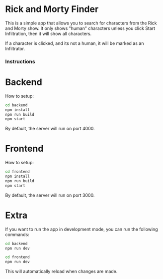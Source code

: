 # Rick and Morty Finder

This is a simple app that allows you to search for characters from the Rick and Morty show.
It only shows "human" characters unless you click Start Infiltration, then it will show all characters.

If a character is clicked, and its not a human, it will be marked as an Infiltrator.

### Instructions

# Backend

How to setup:

```bash
cd backend
npm install
npm run build
npm start
```

By default, the server will run on port 4000.

# Frontend

How to setup:

```bash
cd frontend
npm install
npm run build
npm start
```

By default, the server will run on port 3000.

# Extra

If you want to run the app in development mode, you can run the following commands:

```bash
cd backend
npm run dev
```

```bash
cd frontend
npm run dev
```

This will automatically reload when changes are made.
